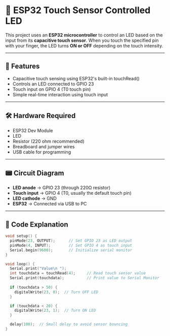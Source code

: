 # 🔵 ESP32 Touch Sensor Controlled LED

This project uses an **ESP32 microcontroller** to control an LED based on the input from its **capacitive touch sensor**. When you touch the specified pin with your finger, the LED turns **ON or OFF** depending on the touch intensity.

---

## 🚀 Features

- Capacitive touch sensing using ESP32's built-in touchRead()
- Controls an LED connected to GPIO 23
- Touch input on GPIO 4 (T0 touch pin)
- Simple real-time interaction using touch input

---

## 🛠️ Hardware Required

- ESP32 Dev Module
- LED
- Resistor (220 ohm recommended)
- Breadboard and jumper wires
- USB cable for programming

---

## 📟 Circuit Diagram

- **LED anode** → GPIO 23 (through 220Ω resistor)
- **Touch input** → GPIO 4 (T0, usually the default touch pin)
- **LED cathode** → GND
- **ESP32** → Connected via USB to PC

---

## 🧠 Code Explanation

```cpp
void setup() {
  pinMode(23, OUTPUT);      // Set GPIO 23 as LED output
  pinMode(4, INPUT);        // Set GPIO 4 as touch input
  Serial.begin(9600);       // Initialize serial monitor
}

void loop() {
  Serial.print("Value\n ");
  int touchdata = touchRead(4);     // Read touch sensor value
  Serial.print(touchdata);          // Print value to Serial Monitor
  
  if (touchdata > 50) {
    digitalWrite(23, 0);  // Turn OFF LED
  }

  if (touchdata < 20) {
    digitalWrite(23, 1);  // Turn ON LED
  }

  delay(100);  // Small delay to avoid sensor bouncing
}
